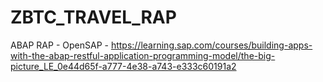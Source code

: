 # ZBTC_TRAVEL_RAP
ABAP RAP - OpenSAP - https://learning.sap.com/courses/building-apps-with-the-abap-restful-application-programming-model/the-big-picture_LE_0e44d65f-a777-4e38-a743-e333c60191a2
